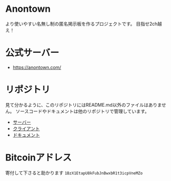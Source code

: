 # Anontown
より使いやすい名無し制の匿名掲示板を作るプロジェクトです。
目指せ2ch越え！

# 公式サーバー
* https://anontown.com/

# リポジトリ
見て分かるように、このリポジトリにはREADME.md以外のファイルはありません。
ソースコードやドキュメントは他のリポジトリで管理しています。
* [サーバー](https://github.com/kgtkr/anontown-server)
* [クライアント](https://github.com/kgtkr/anontown-client)
* [ドキュメント](https://github.com/kgtkr/anontown-document)

# Bitcoinアドレス
寄付して下さると助かります
`1BzX1EtapU8kFubJnBwxbR1t3icpVneMZo`
